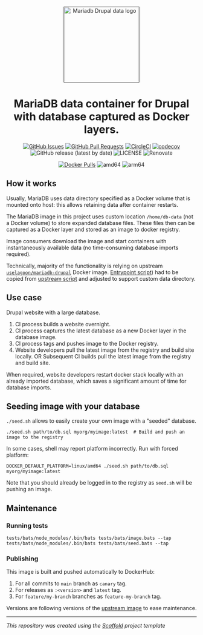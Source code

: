 <p align="center">
  <a href="" rel="noopener">
  <img width=200px height=200px src="https://placehold.jp/000000/ffffff/200x200.png?text=MariaDB+Drupal+Data&css=%7B%22border-radius%22%3A%22%20100px%22%7D" alt="Mariadb Drupal data logo"></a>
</p>

<h1 align="center">MariaDB data container for Drupal with database captured as Docker layers.</h1>

<div align="center">

[![GitHub Issues](https://img.shields.io/github/issues/drevops/mariadb-drupal-data.svg)](https://github.com/drevops/mariadb-drupal-data/issues)
[![GitHub Pull Requests](https://img.shields.io/github/issues-pr/drevops/mariadb-drupal-data.svg)](https://github.com/drevops/mariadb-drupal-data/pulls)
[![CircleCI](https://circleci.com/gh/drevops/mariadb-drupal-data.svg?style=shield)](https://circleci.com/gh/drevops/mariadb-drupal-data)
[![codecov](https://codecov.io/gh/drevops/mariadb-drupal-data/graph/badge.svg?token=JYSIXUF6QX)](https://codecov.io/gh/drevops/mariadb-drupal-data)
![GitHub release (latest by date)](https://img.shields.io/github/v/release/drevops/mariadb-drupal-data)
![LICENSE](https://img.shields.io/github/license/drevops/mariadb-drupal-data)
![Renovate](https://img.shields.io/badge/renovate-enabled-green?logo=renovatebot)

[![Docker Pulls](https://img.shields.io/docker/pulls/drevops/mariadb-drupal-data?logo=docker)](https://hub.docker.com/r/drevops/mariadb-drupal-data)
![amd64](https://img.shields.io/badge/arch-linux%2Famd64-brightgreen)
![arm64](https://img.shields.io/badge/arch-linux%2Farm64-brightgreen)

</div>

## How it works

Usually, MariaDB uses data directory specified as a Docker volume that is
mounted onto host: this allows retaining data after container restarts.

The MariaDB image in this project uses custom location `/home/db-data` (not
a Docker volume) to store expanded database files. These files then can be
captured as a Docker layer and stored as an image to docker registry.

Image consumers download the image and start containers with instantaneously
available data (no time-consuming database imports required).

Technically, majority of the functionality is relying on upstream [`uselagoon/mariadb-drupal`](https://github.com/uselagoon/lagoon-images/blob/main/images/mariadb-drupal/10.11.Dockerfile) Docker image.
[Entrypoint script](9999-mariadb-init.bash)) had to be copied from [upstream script](https://github.com/uselagoon/lagoon-images/blob/main/images/mariadb/entrypoints/9999-mariadb-init.bash) and adjusted to support custom data directory.

## Use case

Drupal website with a large database.

1. CI process builds a website overnight.
2. CI process captures the latest database as a new Docker layer in the database image.
3. CI process tags and pushes image to the Docker registry.
4. Website developers pull the latest image from the registry and build site locally.
   OR
   Subsequent CI builds pull the latest image from the registry and build site.

When required, website developers restart docker stack locally with an already
imported database, which saves a significant amount of time for database
imports.

## Seeding image with your database

`./seed.sh` allows to easily create your own image with a "seeded" database.

```shell
./seed.sh path/to/db.sql myorg/myimage:latest  # Build and push an image to the registry
```

In some cases, shell may report platform incorrectly. Run with forced platform:

```shell
DOCKER_DEFAULT_PLATFORM=linux/amd64 ./seed.sh path/to/db.sql myorg/myimage:latest
```

Note that you should already be logged in to the registry as `seed.sh` will be pushing an image.

## Maintenance

### Running tests

    tests/bats/node_modules/.bin/bats tests/bats/image.bats --tap
    tests/bats/node_modules/.bin/bats tests/bats/seed.bats --tap

### Publishing

This image is built and pushed automatically to DockerHub:
1. For all commits to `main` branch as `canary` tag.
2. For releases as `:<version>` and `latest` tag.
3. For `feature/my-branch` branches as `feature-my-branch` tag.

Versions are following versions of the [upstream image](https://hub.docker.com/r/uselagoon/mariadb-drupal/tags) to ease maintenance.

---
_This repository was created using the [Scaffold](https://getscaffold.dev/) project template_
